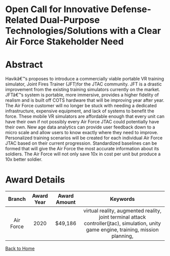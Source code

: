 
Open Call for Innovative Defense-Related Dual-Purpose Technologies/Solutions with a Clear Air Force Stakeholder Need
====================================================================================================================

# Abstract


Havikâ€™s proposes to introduce a commercially viable portable VR training simulator, Joint Fires Trainer (JFT)for the JTAC community. JFT is a drastic improvement from the existing training simulators currently on the market. JFTâ€™s system is portable, more immersive, provides a higher fidelity of realism and is built off COTS hardware that will be improving year after year. The Air Force customer will no longer be stuck with needing a dedicated infrastructure, expensive equipment, and lack of systems to benefit the force. These mobile VR simulators are affordable enough that every unit can have their own if not possibly every Air Force JTAC could potentially have their own. New age data analytics can provide user feedback down to a micro scale and allow users to know exactly where they need to improve. Personalized training scenarios will be created for each individual Air Force JTAC based on their current progression. Standardized baselines can be formed that will give the Air Force the most accurate information about its soldiers. The Air Force will not only save 10x in cost per unit but produce a 10x better soldier.  

# Award Details

|Branch|Award Year|Award Amount|Keywords|
| :---: | :---: | :---: | :---: |
|Air Force|2020|$49,186|virtual reality, augmented reality, joint terminal attack controller(jtac), simulation, unity game engine, training, mission planning, |
  
  


[Back to Home](https://github.com/chrischow/dod_sbir_awards/Reports/DJ/#1666)